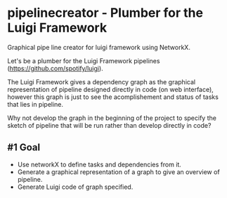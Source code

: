 # pipelinecreator - Plumber for the Luigi Framework
Graphical pipe line creator for luigi framework using NetworkX.


Let's be a plumber for the Luigi Framework pipelines (https://github.com/spotify/luigi).

The Luigi Framework gives a dependency graph as the graphical representation of pipeline designed directly in code (on web interface), however this graph is just to see the acomplishement and status of tasks that lies in pipeline.

Why not develop the graph in the beginning of the project to specify the sketch of pipeline that will be run rather than develop directly in code?

## #1 Goal
- Use networkX to define tasks and dependencies from it.
- Generate a graphical representation of a graph to give an overview of pipeline.
- Generate Luigi code of graph specified.
